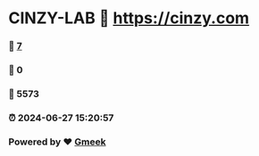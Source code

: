 # CINZY-LAB :link: https://cinzy.com 
### :page_facing_up: [7](https://cinzy.com/tag.html) 
### :speech_balloon: 0 
### :hibiscus: 5573 
### :alarm_clock: 2024-06-27 15:20:57 
### Powered by :heart: [Gmeek](https://github.com/Meekdai/Gmeek)
